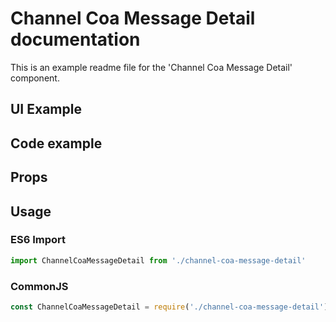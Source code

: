 # Channel Coa Message Detail documentation

This is an example readme file for the 'Channel Coa Message Detail' component.

## UI Example

<!-- STORY -->

## Code example

<!-- SOURCE -->

## Props

<!-- PROPS -->

## Usage

### ES6 Import
```js
import ChannelCoaMessageDetail from './channel-coa-message-detail'
```

### CommonJS

```js
const ChannelCoaMessageDetail = require('./channel-coa-message-detail')
